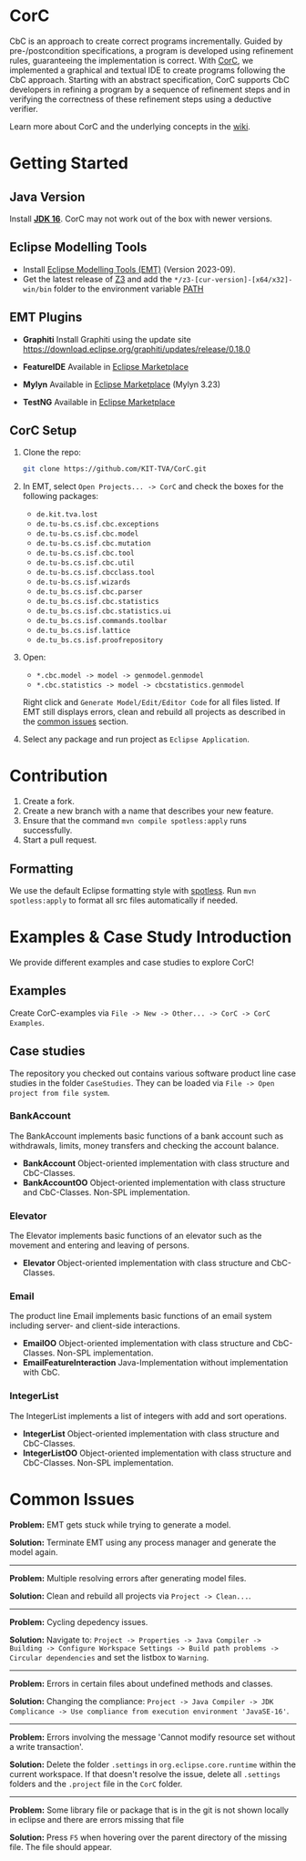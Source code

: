 # CorC

CbC is an approach to create correct programs incrementally. Guided by pre-/postcondition specifications, a program is developed using refinement rules, guaranteeing the implementation is correct. With [CorC](https://github.com/KIT-TVA/CorC/wiki), we implemented a graphical and textual IDE to create programs following the CbC approach. Starting with an abstract specification, CorC supports CbC developers in refining a program by a sequence of refinement steps and in verifying the correctness of these refinement steps using a deductive verifier.

Learn more about CorC and the underlying concepts in the [wiki](https://github.com/KIT-TVA/CorC/wiki).

# Getting Started
## Java Version
Install [**JDK 16**](https://www.oracle.com/java/technologies/javase/jdk16-archive-downloads.html). CorC may not work out of the box with newer versions.
## Eclipse Modelling Tools
- Install [Eclipse Modelling Tools (EMT)](https://www.eclipse.org/downloads/packages/release/2023-09/r/eclipse-modeling-tools) (Version 2023-09). 
- Get the latest release of [Z3](https://github.com/Z3Prover/z3/releases) and add the `*/z3-[cur-version]-[x64/x32]-win/bin` folder to the environment variable [PATH](https://www.wikihow.com/Change-the-PATH-Environment-Variable-on-Windows)

## EMT Plugins
- **Graphiti** Install Graphiti using the update site https://download.eclipse.org/graphiti/updates/release/0.18.0

- **FeatureIDE** Available in [Eclipse Marketplace](https://marketplace.eclipse.org/content/featureide)

- **Mylyn** Available in [Eclipse Marketplace](https://marketplace.eclipse.org/content/mylyn) (Mylyn 3.23)

- **TestNG** Available in [Eclipse Marketplace](https://marketplace.eclipse.org/content/testng-eclipse)

## CorC Setup
1. Clone the repo:
    ```sh
    git clone https://github.com/KIT-TVA/CorC.git
    ```
2. In EMT, select `Open Projects... -> CorC` and check the boxes for the following packages:
    - `de.kit.tva.lost`
    - `de.tu-bs.cs.isf.cbc.exceptions`
    - `de.tu-bs.cs.isf.cbc.model`
    - `de.tu-bs.cs.isf.cbc.mutation`
    - `de.tu-bs.cs.isf.cbc.tool`
    - `de.tu-bs.cs.isf.cbc.util`
    - `de.tu-bs.cs.isf.cbcclass.tool`
    - `de.tu-bs.cs.isf.wizards`
    - `de.tu_bs.cs.isf.cbc.parser`
    - `de.tu_bs.cs.isf.cbc.statistics`
    - `de.tu_bs.cs.isf.cbc.statistics.ui`
    - `de.tu_bs.cs.isf.commands.toolbar`
    - `de.tu_bs.cs.isf.lattice`
    - `de.tu_bs.cs.isf.proofrepository`

3.  Open:
    - `*.cbc.model -> model -> genmodel.genmodel`
    - `*.cbc.statistics -> model -> cbcstatistics.genmodel` 
    
    Right click and `Generate Model/Edit/Editor Code` for all files listed.
    If EMT still displays errors, clean and rebuild all projects as described in the [common issues](#common-issues) section.

4. Select any package and run project as `Eclipse Application`.

# Contribution
1. Create a fork.
2. Create a new branch with a name that describes your new feature.
3. Ensure that the command `mvn compile spotless:apply` runs successfully.
4. Start a pull request.

## Formatting
We use the default Eclipse formatting style with [spotless](https://github.com/diffplug/spotless/blob/main/plugin-maven/README.md#eclipse-jdt). Run `mvn spotless:apply` to format all src files automatically if needed.

# Examples & Case Study Introduction
We provide different examples and case studies to explore CorC!
## Examples
Create CorC-examples via `File -> New -> Other... -> CorC -> CorC Examples`.
## Case studies
The repository you checked out contains various software product line case studies in the folder `CaseStudies`. They can be loaded via `File -> Open project from file system`. 
### BankAccount
The BankAccount implements basic functions of a bank account such as withdrawals, limits, money transfers and checking the account balance.
- **BankAccount** Object-oriented implementation with class structure and CbC-Classes.
- **BankAccountOO** Object-oriented implementation with class structure and CbC-Classes. Non-SPL implementation.
### Elevator
The Elevator implements basic functions of an elevator such as the movement and entering and leaving of persons.
- **Elevator** Object-oriented implementation with class structure and CbC-Classes.
### Email
The product line Email implements basic functions of an email system including server- and client-side interactions.
- **EmailOO** Object-oriented implementation with class structure and CbC-Classes. Non-SPL implementation.
- **EmailFeatureInteraction** Java-Implementation without implementation with CbC.
### IntegerList
The IntegerList implements a list of integers with add and sort operations.
- **IntegerList** Object-oriented implementation with class structure and CbC-Classes.
- **IntegerListOO** Object-oriented implementation with class structure and CbC-Classes. Non-SPL implementation.

# Common Issues

**Problem:** EMT gets stuck while trying to generate a model.

**Solution:** Terminate EMT using any process manager and generate the model again.

---

**Problem:** Multiple resolving errors after generating model files.

**Solution:** Clean and rebuild all projects via `Project -> Clean...`.

---

**Problem:** Cycling depedency issues.

**Solution:** Navigate to: `Project -> Properties -> Java Compiler -> Building -> Configure Workspace Settings -> Build path problems -> Circular dependencies` and set the listbox to `Warning`.

---

**Problem:** Errors in certain files about undefined methods and classes.

**Solution:** Changing the compliance: `Project -> Java Compiler -> JDK Complicance -> Use compliance from execution environment 'JavaSE-16'`.

---

**Problem:** Errors involving the message 'Cannot modify resource set without a write transaction'.

**Solution:** Delete the folder `.settings` in `org.eclipse.core.runtime` within the current workspace. If that doesn't resolve the issue, delete all `.settings` folders and the `.project` file in the `CorC` folder.

---

**Problem:** Some library file or package that is in the git is not shown locally in eclipse and there are errors missing that file

**Solution:** Press `F5` when hovering over the parent directory of the missing file. The file should appear.

